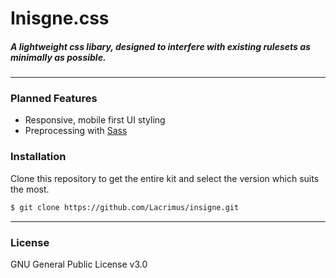 # Inisgne.css
##### A lightweight css libary, designed to interfere with existing rulesets as minimally as possible.

---
### Planned Features

  - Responsive, mobile first UI styling
  - Preprocessing with [Sass]

### Installation

Clone this repository to get the entire kit and select the version which suits the most.
```sh
$ git clone https://github.com/Lacrimus/insigne.git
```
----
### License


GNU General Public License v3.0

[sass]: https://sass-lang.com/
